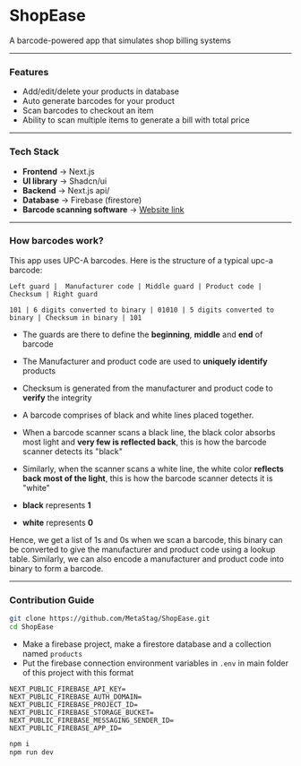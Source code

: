 # ShopEase

A barcode-powered app that simulates shop billing systems

---

### Features
- Add/edit/delete your products in database
- Auto generate barcodes for your product
- Scan barcodes to checkout an item
- Ability to scan multiple items to generate a bill with total price

---

### Tech Stack
- **Frontend** -> Next.js
- **UI library** -> Shadcn/ui
- **Backend** -> Next.js api/
- **Database** -> Firebase (firestore)
- **Barcode scanning software** -> [Website link](https://barcode-reader.inliteresearch.com/inlite-barcode-reader.php)

---

### How barcodes work?
This app uses UPC-A barcodes. Here is the structure of a typical upc-a barcode:

```
Left guard |  Manufacturer code | Middle guard | Product code | Checksum | Right guard

101 | 6 digits converted to binary | 01010 | 5 digits converted to binary | Checksum in binary | 101
```

- The guards are there to define the **beginning**, **middle** and **end** of barcode
- The Manufacturer and product code are used to **uniquely identify** products
- Checksum is generated from the manufacturer and product code to **verify** the integrity


- A barcode comprises of black and white lines placed together. 
- When a barcode scanner scans a black line, the black color absorbs most light and **very few is reflected back**, this is how the barcode scanner detects its "black"
- Similarly, when the scanner scans a white line, the white color **reflects back most of the light**, this is how the barcode scanner detects it is "white"

- **black** represents **1**
- **white** represents **0**

Hence, we get a list of 1s and 0s when we scan a barcode, this binary can be converted to give the manufacturer and product code using a lookup table. Similarly, we can also encode a manufacturer and product code into binary to form a barcode.

---

### Contribution Guide

```bash
git clone https://github.com/MetaStag/ShopEase.git
cd ShopEase
```

- Make a firebase project, make a firestore database and a collection named `products`
- Put the firebase connection environment variables in `.env` in main folder of this project with this format

```text
NEXT_PUBLIC_FIREBASE_API_KEY=
NEXT_PUBLIC_FIREBASE_AUTH_DOMAIN=
NEXT_PUBLIC_FIREBASE_PROJECT_ID=
NEXT_PUBLIC_FIREBASE_STORAGE_BUCKET=
NEXT_PUBLIC_FIREBASE_MESSAGING_SENDER_ID=
NEXT_PUBLIC_FIREBASE_APP_ID=
```

```bash
npm i
npm run dev
```